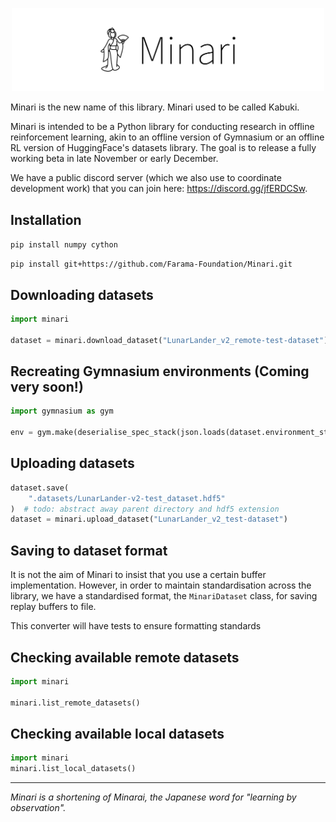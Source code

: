<p align="center">
    <img src="minari-text.png" width="500px"/>
</p>

Minari is the new name of this library. Minari used to be called Kabuki.

Minari is intended to be a Python library for conducting research in offline reinforcement learning, akin to an offline version of Gymnasium or an offline RL version of HuggingFace's datasets library. The goal is to release a fully working beta in late November or early December.

We have a public discord server (which we also use to coordinate development work) that you can join here: https://discord.gg/jfERDCSw.


## Installation
`pip install numpy cython`

`pip install git+https://github.com/Farama-Foundation/Minari.git`

## Downloading datasets

```python
import minari

dataset = minari.download_dataset("LunarLander_v2_remote-test-dataset")
```

## Recreating Gymnasium environments (Coming very soon!)

```python
import gymnasium as gym

env = gym.make(deserialise_spec_stack(json.loads(dataset.environment_stack)))
```

## Uploading datasets

```python
dataset.save(
    ".datasets/LunarLander-v2-test_dataset.hdf5"
)  # todo: abstract away parent directory and hdf5 extension
dataset = minari.upload_dataset("LunarLander_v2_test-dataset")
```


## Saving to dataset format
It is not the aim of Minari to insist that you use a certain buffer implementation. However, in order to maintain standardisation across the library, we have a standardised format, the `MinariDataset` class, for saving replay buffers to file. 

This converter will have tests to ensure formatting standards

## Checking available remote datasets

```python
import minari

minari.list_remote_datasets()
```

## Checking available local datasets
```python
import minari
minari.list_local_datasets()
```



___

_Minari is a shortening of Minarai, the Japanese word for "learning by observation"._
